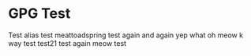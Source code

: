 # GPG Test

Test alias
test meattoadspring
test again
and again
yep
what
oh
meow
k
way
test
test21
test
again
meow
test
